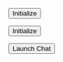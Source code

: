<script>
    window.addEventListener("onEmbeddedMessagingReady", () => {            
        console.log( "Inside Prechat API!!" );
    embeddedservice_bootstrap.prechatAPI.setHiddenPrechatFields( { "Queue_Name" : 'tesstt' } );
</script>

<script type='text/javascript' src='https://mcsg--dev.sandbox.my.site.com/ESWMcAfeeChat1707158023631/assets/js/bootstrap.min.js'></script>

<script type="text/javascript">
       function initEmbeddedMessaging() {
		try {
			embeddedservice_bootstrap.settings.language = window.varLang; // For example, enter 'en' or 'en-US'
			embeddedservice_bootstrap.settings.hideChatButtonOnLoad = true;

			embeddedservice_bootstrap.init(
				'00DDE0000044R3Q',
				'McAfee_Chat',
				'https://mcsg--dev.sandbox.my.site.com/ESWMcAfeeChat1707158023631',
				{
					scrt2URL: 'https://mcsg--dev.sandbox.my.salesforce-scrt.com'
				}
			);
		} catch (err) {
			console.error('Error loading Embedded Messaging: ', err);
		}
	};
</script>


<script>

	function initEmbeddedMessaging2(){
		var newScriptElement = document.createElement('script');
		newScriptElement.id = 'dynamicScript';
		newScriptElement.type = 'text/javascript';
		newScriptElement.innerHTML = `
		    function initEmbeddedMessaging() {
		        try {
		            embeddedservice_bootstrap.settings.language = window.varLang;
		            embeddedservice_bootstrap.init(
		                '00DDE0000044R3Q',
		                'McAfee_Chat',
		                'https://mcsg--dev.sandbox.my.site.com/ESWMcAfeeChat1707158023631',
		                {
		                    scrt2URL: 'https://mcsg--dev.sandbox.my.salesforce-scrt.com'
		                }
		            );
		        } catch (err) {
		            console.error('Error loading Embedded Messaging: ', err);
		        }
		    };
		`;
		
		document.body.appendChild(newScriptElement);
	}
	
	function reloadInit(){
		var scriptElement = document.getElementById('dynamicScript');
		if (scriptElement){
			scriptElement.parentNode.removeChild(scriptElement);
			initEmbeddedMessaging2();
		}
	}
</script>






<button id="reloadInit()">Initialize</button>

<button id="initEmbeddedMessaging2()">Initialize</button>

<button onclick='embeddedservice_bootstrap.utilAPI.launchChat()'>Launch Chat</button >
